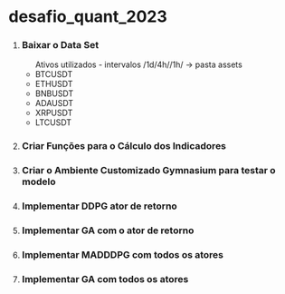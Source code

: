 # desafio_quant_2023

<ol>
<li><h3>Baixar o Data Set</h3>
<ul> Ativos utilizados - intervalos /1d/4h//1h/ -> pasta assets
  <li>BTCUSDT</li>
  <li>ETHUSDT</li>
  <li>BNBUSDT</li>
  <li>ADAUSDT</li>
  <li>XRPUSDT</li>
  <li>LTCUSDT</li>
</ul>
</li>
<li><h3>Criar Funções para o Cálculo dos Indicadores</h3>
<li><h3>Criar o Ambiente Customizado Gymnasium para testar o modelo</h3>
<li><h3>Implementar DDPG ator de retorno</h3>
<li><h3>Implementar GA com o ator de retorno</h3>
<li><h3>Implementar MADDDPG com todos os atores</h3>
<li><h3>Implementar GA com todos os atores</h3>
</ol>
